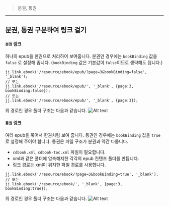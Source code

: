> 분권, 통권

-------------------------------------------------------------
분권, 통권 구분하여 링크 걸기
-------------------------------------------------------------

#### `분권` 링크
하나의 epub을 한권으로 처리하여 보여줍니다.
분권인 경우에는 `bookBinding` 값을 `false` 로 설정해 줍니다.
(`bookBinding` 값은 기본값이 `false`이므로 생략해도 됩니다.)
```
jj.link.ebook('/resource/ebook/epub/?page=3&bookBinding=false', '_blank');
// 또는
jj.link.ebook('/resource/ebook/epub/', '_blank', {page:3, bookBinding:false});
// 또는
jj.link.ebook('/resource/ebook/epub/', '_blank', {page:3});
```

위 경로인 경우 폴더 구조는 다음과 같습니다.
![Alt text](./img/link_ebook1.jpg)

#### `통권` 링크
여러 epub을 묶어서 한권처럼 보여 줍니다.
통권인 경우에는 `bookBinding` 값을 `true` 로 설정해 주어야 합니다.
통권은 파일 구조가 분권과 약간 다릅니다.
- `cdbook.xml`, `cdbook-toc.xml` 파일이 필요합니다.
- xml과 같은 폴더에 압축해지한 각각의 epub 컨텐츠 폴더를 만듭니다.
- 링크 경로는 xml이 위치한 파일 경로를 사용합니다.

```
jj.link.ebook('/resource/ebook/?page=3&bookBinding=true', '_blank');
// 또는
jj.link.ebook('/resource/ebook/', '_blank', {page:3, bookBinding:true});
```

위 경로인 경우 폴더 구조는 다음과 같습니다.
![Alt text](./img/link_ebook2.jpg)

